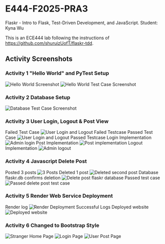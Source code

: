 # E444-F2025-PRA3
Flaskr - Intro to Flask, Test-Driven Development, and JavaScript.
Student: Kyna Wu

This is an ECE444 lab following the instructions of <https://github.com/shuruizUofT/flaskr-tdd>.

## Activity Screenshots
### Activity 1 "Hello World" and PyTest Setup
![Hello World Screenshot](/screenshots/activity1_1.png)
![Hello World Test Case Screenshot](/screenshots/activity1_2.png)
### Activity 2 Database Setup
![Database Test Case Screenshot](/screenshots/activity2_1.png)
### Activity 3 User Login, Logout & Post View
Failed Test Case
![User Login and Logout Failed Testcase](/screenshots/activity3_1.png)
Passed Test Case
![User Login and Logout Passed Testcase](/screenshots/activity3_2.png)
Login Implementation
![Admin login](/screenshots/activity3_3.png)
Post Implementation
![Post implementation](/screenshots/activity3_4.png)
Logout Implementation
![Admin logout](/screenshots/activity3_5.png)
### Activity 4 Javascript Delete Post
Posted 3 posts
![3 Posts](/screenshots/activity4_1.png)
Deleted 1 post
![Deleted second post](/screenshots/activity4_2.png)
Database flaskr.db confirms deletion
![Delete post flaskr database](/screenshots/activity4_3.png)
Passed test case
![Passed delete post test case](/screenshots/activity4_4.png)
### Activity 5 Render Web Service Deployment
Render log
![Render Deployment Successful Logs](/screenshots/activity5_1.png)
Deployed website
![Deployed website](/screenshots/activity5_2.png)
### Activity 6 Changed to Bootstrap Style
![Stranger Home Page](/screenshots/activity6_1.png)
![Login Page](/screenshots/activity6_2.png)
![User Post Page](/screenshots/activity6_3.png)